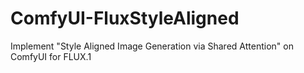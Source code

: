 # ComfyUI-FluxStyleAligned
Implement "Style Aligned Image Generation via Shared Attention" on ComfyUI for FLUX.1
